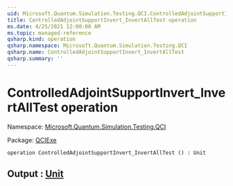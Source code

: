 ```yaml
---
uid: Microsoft.Quantum.Simulation.Testing.QCI.ControlledAdjointSupportInvert_InvertAllTest
title: ControlledAdjointSupportInvert_InvertAllTest operation
ms.date: 4/25/2021 12:00:00 AM
ms.topic: managed-reference
qsharp.kind: operation
qsharp.namespace: Microsoft.Quantum.Simulation.Testing.QCI
qsharp.name: ControlledAdjointSupportInvert_InvertAllTest
qsharp.summary: ''
---
```


# ControlledAdjointSupportInvert_InvertAllTest operation

Namespace: [Microsoft.Quantum.Simulation.Testing.QCI](xref:Microsoft.Quantum.Simulation.Testing.QCI)

Package: [QCIExe](https://nuget.org/packages/QCIExe)




```qsharp
operation ControlledAdjointSupportInvert_InvertAllTest () : Unit
```


## Output : [Unit](xref:microsoft.quantum.qsharp.valueliterals#unit-literal)

